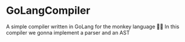 # GoLangCompiler

A simple compiler written in GoLang for the monkey language 🚀🤖
In this compiler we gonna implement a parser and an AST
